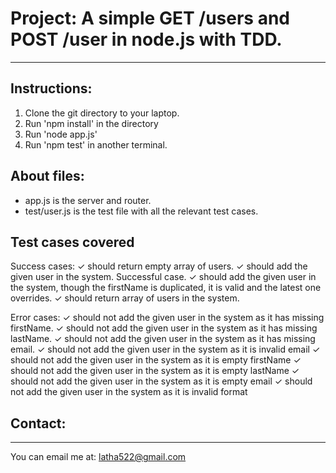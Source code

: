 # Project: A simple GET /users and POST /user in node.js with TDD.
---

## Instructions:
1. Clone the git directory to your laptop.
2. Run 'npm install' in the directory
3. Run 'node app.js'
5. Run 'npm test' in another terminal.

## About files:
* app.js is the server and router.
* test/user.js is the test file with all the relevant test cases.

## Test cases covered
Success cases:
    ✓ should return empty array of users.
    ✓ should add the given user in the system. Successful case.
    ✓ should add the given user in the system, though the firstName is duplicated, it is valid and the latest one overrides.
    ✓ should return array of users in the system.

Error cases:
    ✓ should not add the given user in the system as it has missing firstName.
    ✓ should not add the given user in the system as it has missing lastName.
    ✓ should not add the given user in the system as it has missing email.
    ✓ should not add the given user in the system as it is invalid email
    ✓ should not add the given user in the system as it is empty firstName
    ✓ should not add the given user in the system as it is empty lastName
    ✓ should not add the given user in the system as it is empty email
    ✓ should not add the given user in the system as it is invalid format

## Contact:
---
You can email me at: latha522@gmail.com

